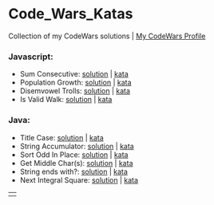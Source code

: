 # Code_Wars_Katas

Collection of my CodeWars solutions | [My CodeWars Profile](https://www.codewars.com/users/sPesce)

### Javascript:

- Sum Consecutive: [solution](Javascript/Beginner%20Series%20%233%20Sum%20of%20Numbers/solution.js) | [kata](https://www.codewars.com/kata/55f2b110f61eb01779000053/train/javascript)
- Population Growth: [solution](Javascript/%20Growth%20of%20a%20Population/solution.js) | [kata](https://www.codewars.com/kata/563b662a59afc2b5120000c6/train/javascript)
- Disemvowel Trolls: [solution](Javascript/Disemvowel%20Trolls/solution.js) | [kata](https://www.codewars.com/kata/52fba66badcd10859f00097e/train/javascript)
- Is Valid Walk: [solution](Javascript/Is%20Valid%20Walk/solution.js) | [kata](https://www.codewars.com/kata/54da539698b8a2ad76000228/train/javascript) 

### Java:
<table>
  <tr>
    <td></td>
  </tr>
    
- Title Case: [solution](Java/Solutions/src/JadenCase.java) | [kata](https://www.codewars.com/kata/5390bac347d09b7da40006f6/train/java)
- String Accumulator: [solution](Java/Solutions/src/Accumul.java) | [kata](https://www.codewars.com/kata/5667e8f4e3f572a8f2000039/train/java)
- Sort Odd In Place: [solution](Java/Solutions/src/SortOdd.java) | [kata](https://www.codewars.com/kata/578aa45ee9fd15ff4600090d)
- Get Middle Char(s): [solution](Java/Solutions/src/MiddleChar.java) | [kata](https://www.codewars.com/kata/56747fd5cb988479af000028/train/java)
- String ends with?: [solution](Java/Solutions/src/StringEndsWith.java) | [kata](https://www.codewars.com/kata/51f2d1cafc9c0f745c00037d/train/java)
- Next Integral Square: [solution](Java/Solutions/src/NextSquare.java) | [kata](https://www.codewars.com/kata/56269eb78ad2e4ced1000013/train/java)
</table>
